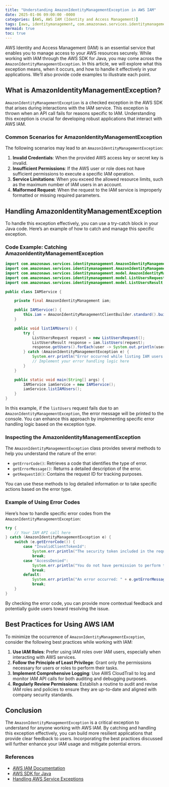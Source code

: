 ```yaml
---
title: "Understanding AmazonIdentityManagementException in AWS IAM"
date: 2025-01-06 09:00:00 -0000
categories: [AWS, AWS IAM (Identity and Access Management)]
tags: [aws, identitymanagement, com.amazonaws.services.identitymanagement.model]
mermaid: true
toc: true
---
```



AWS Identity and Access Management (IAM) is an essential service that enables you to manage access to your AWS resources securely. While working with IAM through the AWS SDK for Java, you may come across the `AmazonIdentityManagementException`. In this article, we will explore what this exception means, when it occurs, and how to handle it effectively in your applications. We’ll also provide code examples to illustrate each point.

## What is AmazonIdentityManagementException?

`AmazonIdentityManagementException` is a checked exception in the AWS SDK that arises during interactions with the IAM service. This exception is thrown when an API call fails for reasons specific to IAM. Understanding this exception is crucial for developing robust applications that interact with AWS IAM.

### Common Scenarios for AmazonIdentityManagementException

The following scenarios may lead to an `AmazonIdentityManagementException`:

1. **Invalid Credentials**: When the provided AWS access key or secret key is invalid.
2. **Insufficient Permissions**: If the AWS user or role does not have sufficient permissions to execute a specific IAM operation.
3. **Service Limitations**: When you exceed the allowed resource limits, such as the maximum number of IAM users in an account.
4. **Malformed Request**: When the request to the IAM service is improperly formatted or missing required parameters.

## Handling AmazonIdentityManagementException

To handle this exception effectively, you can use a try-catch block in your Java code. Here’s an example of how to catch and manage this specific exception.

### Code Example: Catching AmazonIdentityManagementException

```java
import com.amazonaws.services.identitymanagement.AmazonIdentityManagement;
import com.amazonaws.services.identitymanagement.AmazonIdentityManagementClientBuilder;
import com.amazonaws.services.identitymanagement.model.AmazonIdentityManagementException;
import com.amazonaws.services.identitymanagement.model.ListUsersRequest;
import com.amazonaws.services.identitymanagement.model.ListUsersResult;

public class IAMService {

    private final AmazonIdentityManagement iam;

    public IAMService() {
        this.iam = AmazonIdentityManagementClientBuilder.standard().build();
    }

    public void listIAMUsers() {
        try {
            ListUsersRequest request = new ListUsersRequest();
            ListUsersResult response = iam.listUsers(request);
            response.getUsers().forEach(user -> System.out.println(user.getUserName()));
        } catch (AmazonIdentityManagementException e) {
            System.err.println("Error occurred while listing IAM users: " + e.getMessage());
            // Implement your error handling logic here
        }
    }

    public static void main(String[] args) {
        IAMService iamService = new IAMService();
        iamService.listIAMUsers();
    }
}
```

In this example, if the `listUsers` request fails due to an `AmazonIdentityManagementException`, the error message will be printed to the console. You can enhance this approach by implementing specific error handling logic based on the exception type.

### Inspecting the AmazonIdentityManagementException

The `AmazonIdentityManagementException` class provides several methods to help you understand the nature of the error:

- `getErrorCode()`: Retrieves a code that identifies the type of error.
- `getErrorMessage()`: Returns a detailed description of the error.
- `getRequestId()`: Contains the request ID for tracking purposes.

You can use these methods to log detailed information or to take specific actions based on the error type. 

### Example of Using Error Codes

Here’s how to handle specific error codes from the `AmazonIdentityManagementException`:

```java
try {
    // Your IAM API call here
} catch (AmazonIdentityManagementException e) {
    switch (e.getErrorCode()) {
        case "InvalidClientTokenId":
            System.err.println("The security token included in the request is invalid.");
            break;
        case "AccessDenied":
            System.err.println("You do not have permission to perform this action.");
            break;
        default:
            System.err.println("An error occurred: " + e.getErrorMessage());
            break;
    }
}
```

By checking the error code, you can provide more contextual feedback and potentially guide users toward resolving the issue.

## Best Practices for Using AWS IAM

To minimize the occurrence of `AmazonIdentityManagementException`, consider the following best practices while working with IAM:

1. **Use IAM Roles**: Prefer using IAM roles over IAM users, especially when interacting with AWS services.
2. **Follow the Principle of Least Privilege**: Grant only the permissions necessary for users or roles to perform their tasks.
3. **Implement Comprehensive Logging**: Use AWS CloudTrail to log and monitor IAM API calls for both auditing and debugging purposes.
4. **Regularly Review Permissions**: Establish a routine to audit and revise IAM roles and policies to ensure they are up-to-date and aligned with company security standards.

## Conclusion

The `AmazonIdentityManagementException` is a critical exception to understand for anyone working with AWS IAM. By catching and handling this exception effectively, you can build more resilient applications that provide clear feedback to users. Incorporating the best practices discussed will further enhance your IAM usage and mitigate potential errors.

### References

- [AWS IAM Documentation](https://docs.aws.amazon.com/IAM/latest/UserGuide/introduction.html)
- [AWS SDK for Java](https://aws.amazon.com/sdk-for-java/)
- [Handling AWS Service Exceptions](https://docs.aws.amazon.com/sdk-for-java/v1/developer-guide/java-sdk-exceptions.html)